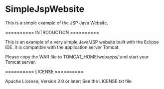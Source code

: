 SimpleJspWebsite
================

This is a simple example of the JSP Java Website.


========== INTRODUCTION ==========

This is an example of a very simple Java/JSP website built with the Eclipse IDE.
It is compatible with the application server Tomcat.

Please copy the WAR file to TOMCAT_HOME/webapps/ and start your Tomcat server.


========== LICENSE ==========

Apache License, Version 2.0 or later; See the LICENSE.txt file.
